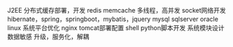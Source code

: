J2EE
分布式缓存部署，开发 redis memcache
多线程，高并发
socket网络开发
hibernate，spring，springboot，mybatis，jquery
mysql sqlserver oracle
linux 系统平台优化
nginx tomcat部署配置
shell python脚本开发
系统模块设计
数据敏感
升级，服务化，解耦